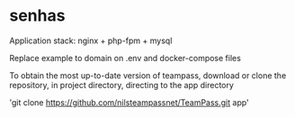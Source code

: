 # senhas

Application stack:
nginx + php-fpm + mysql

Replace example to domain on .env and docker-compose files

To obtain the most up-to-date version of teampass, download or clone the repository, in project directory, directing to the app directory

'git clone https://github.com/nilsteampassnet/TeamPass.git app'
